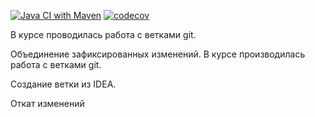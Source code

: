 [![Java CI with Maven](https://github.com/Insomn1ac/job4j_threads/actions/workflows/maven.yml/badge.svg)](https://github.com/Insomn1ac/job4j_threads/actions/workflows/maven.yml)
[![codecov](https://codecov.io/gh/Insomn1ac/job4j_threads/branch/master/graph/badge.svg?token=UJCQLCQ04H)](https://codecov.io/gh/Insomn1ac/job4j_threads)

В курсе проводилась работа с ветками git.

Объединение зафиксированных изменений.
В курсе производилась работа с ветками git.

Создание ветки из IDEA.

Откат изменений